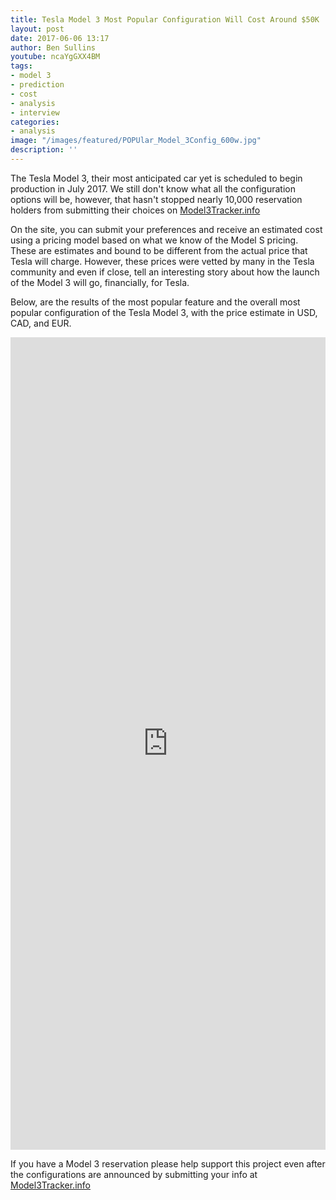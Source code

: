 ```yaml
---
title: Tesla Model 3 Most Popular Configuration Will Cost Around $50K
layout: post
date: 2017-06-06 13:17
author: Ben Sullins
youtube: ncaYgGXX4BM
tags:
- model 3
- prediction
- cost
- analysis
- interview
categories:
- analysis
image: "/images/featured/POPUlar_Model_3Config_600w.jpg"
description: ''
---
```



The Tesla Model 3, their most anticipated car yet is scheduled to begin production in July 2017. We still don't know what all the configuration options will be, however, that hasn't stopped nearly 10,000 reservation holders from submitting their choices on [Model3Tracker.info](https://Model3Tracker.info)

On the site, you can submit your preferences and receive an estimated cost using a pricing model based on what we know of the Model S pricing. These are estimates and bound to be different from the actual price that Tesla will charge. However, these prices were vetted by many in the Tesla community and even if close, tell an interesting story about how the launch of the Model 3 will go, financially, for Tesla.

Below, are the results of the most popular feature and the overall most popular configuration of the Tesla Model 3, with the price estimate in USD, CAD, and EUR.

<iframe frameborder="0" marginheight="0" marginwidth="0" allowtransparency="true" class="tableauViz" style="display: block; width: 100%; height: 1300; margin: 0px; padding: 0px; border: none;" width="100%" height="1300" src="https://public.tableau.com/views/m3-features-popular/viz?:embed=y&:showVizHome=no&:hoswidtt_url=https%3A%2F%2Fpublic.tableau.com%2F&:tabs=yes&:toolbar=yes&:animate_transition=yes&:display_static_image=no&:display_spinner=no&:display_overlay=yes&:display_count=yes"></iframe>

If you have a Model 3 reservation please help support this project even after the configurations are announced by submitting your info at [Model3Tracker.info](https://Model3Tracker.info)


